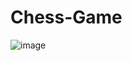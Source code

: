 ﻿# Chess-Game
![image](https://github.com/MST-369/Chess-Game/assets/145525421/a6393784-0630-444e-927f-b7362b225489)
